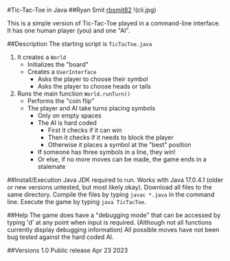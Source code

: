 #Tic-Tac-Toe in Java
##Ryan Smit [rbsmit82](https://github.com/rbsmit82)
!(cli.jpg)

This is a simple version of Tic-Tac-Toe played in a command-line interface.
It has one human player (you) and one "AI".

##Description
The starting script is `TicTacToe.java`
1. It creates a `World` 
    - Initializes the "board"
    - Creates a `UserInterface`
        - Asks the player to choose their symbol
        - Asks the player to choose heads or tails
2. Runs the main function `World.runTurn()`
    - Performs the "coin flip"
    - The player and AI take turns placing symbols
        - Only on empty spaces
        - The AI is hard coded
            - First it checks if it can win
            - Then it checks if it needs to block the player
            - Otherwise it places a symbol at the "best" position
        - If someone has three symbols in a line, they win!
        - Or else, if no more moves can be made, the game ends in a stalemate

##Install/Execution
Java JDK required to run.
Works with Java 17.0.4.1 (older or new versions untested, but most likely okay).
Download all files to the same directory.
Compile the files by typing `javac *.java` in the command line.
Execute the game by typing `java TicTacToe`.

##Help
The game does have a "debugging mode" that can be accessed by typing 'd' at any point when input is required.
(Although not all functions currently display debugging information)
All possible moves have not been bug tested against the hard coded AI.

##Versions
1.0 Public release Apr 23 2023
